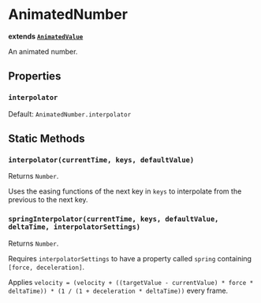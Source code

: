 # AnimatedNumber
**extends [`AnimatedValue`](AnimatedValue.md)**

An animated number.

## Properties
### `interpolator`
Default: `AnimatedNumber.interpolator`

## Static Methods
### `interpolator(currentTime, keys, defaultValue)`
Returns `Number`.

Uses the easing functions of the next key in `keys` to interpolate from the previous to the next key.

### `springInterpolator(currentTime, keys, defaultValue, deltaTime, interpolatorSettings)`
Returns `Number`.

Requires `interpolatorSettings` to have a property called `spring` containing `[force, deceleration]`.

Applies `velocity = (velocity + ((targetValue - currentValue) * force * deltaTime)) * (1 / (1 + deceleration * deltaTime))` every frame.
